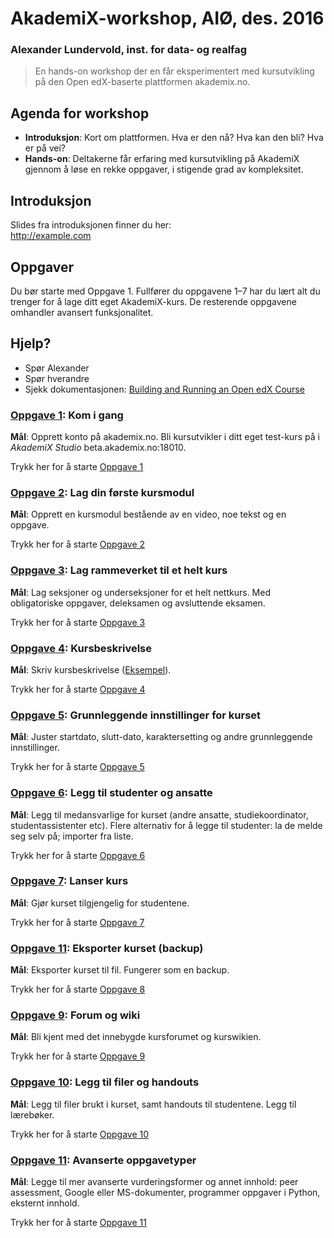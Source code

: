 # AkademiX-workshop, AIØ, des. 2016
### Alexander Lundervold, inst. for data- og realfag

> En hands-on workshop der en får eksperimentert med kursutvikling på den Open edX-baserte plattformen akademix.no.

## Agenda for workshop

  * **Introduksjon**: Kort om plattformen. Hva er den nå? Hva kan den bli? Hva er på vei?
  * **Hands-on**: Deltakerne får erfaring med kursutvikling på AkademiX gjennom å løse en rekke oppgaver, i stigende grad av kompleksitet. 

## Introduksjon
Slides fra introduksjonen finner du her:    
http://example.com

## Oppgaver
Du bør starte med Oppgave 1. Fullfører du oppgavene 1–7 har du lært alt du trenger for å lage ditt eget AkademiX-kurs. De resterende oppgavene omhandler avansert funksjonalitet.

## Hjelp?
   * Spør Alexander
   * Spør hverandre
   * Sjekk dokumentasjonen: [Building and Running an Open edX Course](http://edx.readthedocs.io/projects/open-edx-building-and-running-a-course/en/open-release-eucalyptus.master)

### [Oppgave 1](Oppgave_1/Oppgave_1.md#oppgave-1): Kom i gang
  **Mål**: Opprett konto på akademix.no. Bli kursutvikler i ditt eget test-kurs på i *AkademiX Studio* beta.akademix.no:18010.
  
  Trykk her for å starte [Oppgave 1](Oppgave_1/Oppgave_1.md#oppgave-1)

### [Oppgave 2](Oppgave_2/Oppgave_2.md#oppgave-2): Lag din første kursmodul
  **Mål**: Opprett en kursmodul bestående av en video, noe tekst og en oppgave.
  
  Trykk her for å starte [Oppgave 2](Oppgave_2/Oppgave_2.md#oppgave-2)
  
### [Oppgave 3](Oppgave_3/Oppgave_3.md#oppgave-3): Lag rammeverket til et helt kurs
  **Mål**: Lag seksjoner og underseksjoner for et helt nettkurs. Med obligatoriske oppgaver, deleksamen og avsluttende eksamen.
  
  Trykk her for å starte [Oppgave 3](Oppgave_3/Oppgave_3.md#oppgave-3)

### [Oppgave 4](Oppgave_4/Oppgave_4.md#oppgave-4): Kursbeskrivelse
  **Mål**: Skriv kursbeskrivelse ([Eksempel](https://beta.akademix.no/courses/course-v1:UiBx+ELMED219+January_Elective/about)). 
  
  Trykk her for å starte [Oppgave 4](Oppgave_4/Oppgave_4.md#oppgave-4)

### [Oppgave 5](Oppgave_5/Oppgave_5.md#oppgave-5): Grunnleggende innstillinger for kurset
  **Mål**: Juster startdato, slutt-dato, karaktersetting og andre grunnleggende innstillinger. 
  
  Trykk her for å starte [Oppgave 5](Oppgave_5/Oppgave_5.md#oppgave-5)

### [Oppgave 6](Oppgave_6/Oppgave_6.md#oppgave-6): Legg til studenter og ansatte
  **Mål**: Legg til medansvarlige for kurset (andre ansatte, studiekoordinator, studentassistenter etc). Flere alternativ for å legge til studenter: la de melde seg selv på; importer fra liste. 
  
  Trykk her for å starte [Oppgave 6](Oppgave_6/Oppgave_6.md#oppgave-6)

### [Oppgave 7](Oppgave_7/Oppgave_7.md#oppgave-7): Lanser kurs
  **Mål**: Gjør kurset tilgjengelig for studentene. 
  
  Trykk her for å starte [Oppgave 7](Oppgave_7/Oppgave_7.md#oppgave-7)

### [Oppgave 11](Oppgave_8/Oppgave_8.md#oppgave-8): Eksporter kurset (backup)
  **Mål**: Eksporter kurset til fil. Fungerer som en backup.
  
  Trykk her for å starte [Oppgave 8](Oppgave_8/Oppgave_8.md#oppgave-8)
  
### [Oppgave 9](Oppgave_9/Oppgave_9.md#oppgave-9): Forum og wiki
  **Mål**: Bli kjent med det innebygde kursforumet og kurswikien.
  
  Trykk her for å starte [Oppgave 9](Oppgave_9/Oppgave_9.md#oppgave-9)

### [Oppgave 10](Oppgave_10/Oppgave_10.md#oppgave-10): Legg til filer og handouts
  **Mål**: Legg til filer brukt i kurset, samt handouts til studentene. Legg til lærebøker.
  
  Trykk her for å starte [Oppgave 10](Oppgave_10/Oppgave_10.md#oppgave-10)

### [Oppgave 11](Oppgave_11/Oppgave_11.md#oppgave-11): Avanserte oppgavetyper
  **Mål**: Legge til mer avanserte vurderingsformer og annet innhold: peer assessment, Google eller MS-dokumenter, programmer oppgaver i Python, eksternt innhold.
  
  Trykk her for å starte [Oppgave 11](Oppgave_11/Oppgave_11.md#oppgave-11)

